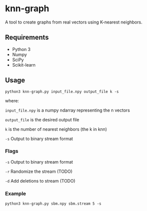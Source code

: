 # knn-graph
A tool to create graphs from real vectors using K-nearest neighbors. 

## Requirements
- Python 3
- Numpy
- SciPy
- Scikit-learn

## Usage
```python3 knn-graph.py input_file.npy output_file k -s```

where:

```input_file.npy``` is a numpy ndarray representing the n vectors

```output_file``` is the desired output file

```k``` is the number of nearest neighbors (the k in knn)

 ```-s``` Output to binary stream format

### Flags
```-s``` Output to binary stream format

```-r``` Randomize the stream (TODO)

```-d``` Add deletions to stream  (TODO)

### Example 
```python3 knn-graph.py sbm.npy sbm.stream 5 -s```
